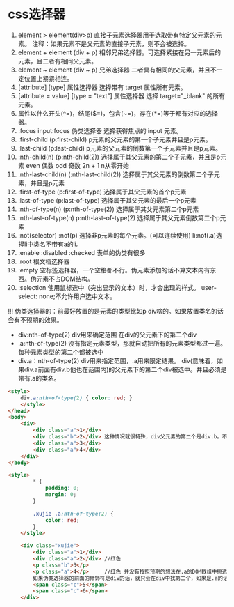 # css选择器

1. element > element(div>p) 直接子元素选择器用于选取带有特定父元素的元素。
注释：如果元素不是父元素的直接子元素，则不会被选择。
2. element + element (div + p) 相邻兄弟选择器。可选择紧接在另一元素后的元素，且二者有相同父元素。
3. element ~ element (div ~ p) 兄弟选择器 二者具有相同的父元素，并且不一定位置上紧紧相连。
4. [attribute] [type]  属性选择器 选择带有 target 属性所有元素。
5. [attribute = value] [type = "text"] 属性选择器 选择 target="_blank" 的所有元素。
6. 属性以什么开头(^=)，结尾($=)，包含(~=)，存在(*=)等于都有对应的选择器。
7. :focus input:focus 伪类选择器 选择获得焦点的 input 元素。
8. :first-child (p:first-child) p元素的父元素的第一个子元素并且是p元素。
9. :last-child (p:last-child) p元素的父元素的倒数第一个子元素并且是p元素。
10. :nth-child(n) (p:nth-child(2)) 选择属于其父元素的第二个子元素，并且是p元素 even 偶数 odd 奇数 2n + 1 n从零开始
11. :nth-last-child(n) (:nth-last-child(2)) 选择属于其父元素的倒数第二个子元素，并且是p元素
12. :first-of-type (p:first-of-type) 选择属于其父元素的首个p元素
13. :last-of-type (p:last-of-type) 选择属于其父元素的最后一个p元素
14. :nth-of-type(n) (p:nth-of-type(2)) 选择属于其父元素第二个p元素
15. :nth-last-of-type(n) p:nth-last-of-type(2) 选择属于其父元素倒数第二个p元素
16. :not(selector) :not(p) 选择非p元素的每个元素。(可以连续使用) li:not(.a)选择li中类名不带有a的li。
17. :enable  :disabled  :checked 表单的伪类有很多
18. :root 根文档选择器
19. :empty 空标签选择器，一个空格都不行。伪元素添加的话不算文本内有东西。伪元素不占DOM结构。
20. :selection 使用鼠标选中（突出显示的文本）时，才会出现的样式。 user-select: none;不允许用户选中文本。

!!! 伪类选择器的：前最好放置的是元素的类型比如p div啥的。如果放置类名的话会有不预期的效果。

* div:nth-of-type(2)  div用来确定范围 在div的父元素下的第二个div
* .a:nth-of-type(2)   没有指定元素类型，那就自动把所有的元素类型都过一遍。每种元素类型的第二个都被选中
* div.a：nth-of-type(2) div用来指定范围，.a用来限定结果。 div(意味着，如果div.a前面有div.b他也在范围内)的父元素下的第二个div被选中。并且必须是带有.a的类名。

```html
<style>
    div.a:nth-of-type(2) { color: red; }
    </style>
</head>
<body>
    <div>
        <div class="a">1</div>
        <div class="b">2</div> 这种情况就很特殊，div父元素的第二个是div.b。不带有a类名，所以这个选择器没有选择任何DOM
        <div class="a">3</div>
        <div class="a">4</div>
    </div>
</body>
```

```html
<style>
        * {
            padding: 0;
            margin: 0;
        }

        .xujie .a:nth-of-type(2) {
            color: red;
        }
    </style>

    <div class="xujie">
        <div class="a">1</div>
        <div class="a">2</div> //红色
        <p class="b">3</p>
        <p class="a">4</p>     //红色 并没有按照预期的想法在.a的DOM数组中挑选第二个，而是分别在DIV，P，SPAN的类型下挑选的第二个并且带有类名a。
        如果伪类选择器的前面的修饰符是div的话，就只会在div中找第二个，如果是.a的话，就会在每种元素类型下都寻找一遍第二个。
        <span class="c">5</span>
        <span class="c">6</span>
    </div>
```
